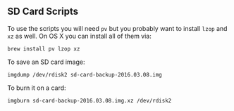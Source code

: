 ## SD Card Scripts

To use the scripts you will need `pv` but you probably want to install `lzop` and `xz` as well. On OS X you can install all of them via:
```
brew install pv lzop xz
```

To save an SD card image:
```
imgdump /dev/rdisk2 sd-card-backup-2016.03.08.img
```

To burn it on a card:
```
imgburn sd-card-backup-2016.03.08.img.xz /dev/rdisk2
```
